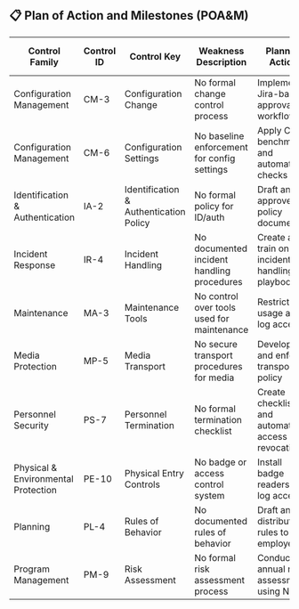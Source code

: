 ## 📋 Plan of Action and Milestones (POA&M)

| Control Family                     | Control ID | Control Key                                | Weakness Description                          | Planned Action                                  | Responsible Party | Target Completion Date | Status       |
|-----------------------------------|------------|--------------------------------------------|------------------------------------------------|--------------------------------------------------|-------------------|------------------------|--------------|
| Configuration Management          | CM-3       | Configuration Change                        | No formal change control process              | Implement Jira-based approval workflow           | IT Admin          | 2025-08-15             | In Progress  |
| Configuration Management          | CM-6       | Configuration Settings                      | No baseline enforcement for config settings   | Apply CIS benchmarks and automate checks         | Security Team     | 2025-08-20             | Planned      |
| Identification & Authentication   | IA-2       | Identification & Authentication Policy      | No formal policy for ID/auth                  | Draft and approve policy document                | Compliance Lead   | 2025-08-10             | Planned      |
| Incident Response                 | IR-4       | Incident Handling                           | No documented incident handling procedures    | Create and train on incident handling playbook   | SOC Manager       | 2025-08-25             | Not Started  |
| Maintenance                       | MA-3       | Maintenance Tools                           | No control over tools used for maintenance    | Restrict tool usage and log access               | IT Ops            | 2025-08-18             | Planned      |
| Media Protection                  | MP-5       | Media Transport                              | No secure transport procedures for media      | Develop and enforce transport policy             | Security Officer  | 2025-08-22             | Planned      |
| Personnel Security                | PS-7       | Personnel Termination                        | No formal termination checklist               | Create checklist and automate access revocation  | HR & IT           | 2025-08-12             | In Progress  |
| Physical & Environmental Protection | PE-10    | Physical Entry Controls                      | No badge or access control system             | Install badge readers and log access             | Facilities Lead   | 2025-08-30             | Planned      |
| Planning                          | PL-4       | Rules of Behavior                            | No documented rules of behavior               | Draft and distribute rules to all employees      | Compliance Team   | 2025-08-14             | Planned      |
| Program Management                | PM-9       | Risk Assessment                              | No formal risk assessment process             | Conduct annual risk assessment using NIST        | Risk Manager      | 2025-08-28             | Not Started  |
